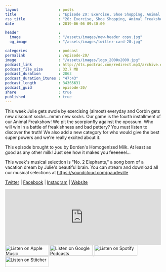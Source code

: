```yaml
---
layout                  : posts
title                   : "Episode 20: Exercise, Shoe Shopping, Animal Freakshow, No. 2 Elephants"
rss_title               : "20: Exercise, Shoe Shopping, Animal Freakshow, No. 2 Elephants"
date                    : 2019-06-06 09:30:00

header                  : 
  image                 : "/assets/images/new-header copy.jpg"
  og_image              : "/assets/images/twitter-card-20.jpg"

categories              : podcast
permalink               : /episode-20/
image                   : "/assets/images/logo_2000x2000.jpg"
podcast_link            : http://dts.podtrac.com/redirect.mp3/archive.org/download/paudeville-ep-20/paudeville-ep-20.mp3
podcast_file_size       : 32.7 MB
podcast_duration        : 2863
podcast_duration_itunes : "47:43"
podcast_length          : 34365631
podcast_guid            : episode-20/
share                   : true
published               : true 
---
```

This week Julie gets swole by exercising (almost) everyday and Corbin gets new discount socks...mmm new socks. 
Our game is the fourth installment of our Animal Freakshow! We pit the scorpionfly against the opossum. 
Who will win in a battle of freakishness and bad pettery? You must listen to discover the truth! 
We also add a new category for who would give the best super powers and we're really excited about it.

This episode brought to you by Borden's Homogenized Milk. At least as good as any other milk! Just see how it makes you feeeeeel...

This week's musical selection is "No. 2 Elephants," a song born of a vacation dream by Julie's beautiful brain. You can stream and download all our musical selections at <a href="https://soundcloud.com/paudeville">https://soundcloud.com/paudeville</a>

<a href="https://twitter.com/paudeville">Twitter</a> | <a href="https://www.facebook.com/paudeville">Facebook</a> | <a href="https://www.instagram.com/paudevilleshow/">Instagram</a> | <a href="https://paudeville.com/">Website</a>

<iframe scrolling="no" frameborder="0" style="width:100%;height:180px;border:0;overflow:hidden;" width="100%" height="180" src="https://app.stitcher.com/splayer/f/363388/61737175?el=0&refid=stpr"></iframe>

<a href="https://itunes.apple.com/us/podcast/paudeville/id1450915591">
	<img src='{{ site.url }}{{ site.baseurl }}/assets/images/US_UK_Apple_Podcasts_Listen_Badge_RGB_140x34.png' width='140px' height='34' alt='Listen on Apple Music'/>
</a>
<a href="https://play.google.com/music/m/Igre2ostm2ltqiq4sabzzrl5jcy?t=Paudeville">
	<img src='{{ site.url }}{{ site.baseurl }}/assets/images/google_podcasts_badge_140x34.png' width='140px' height='34' alt='Listen on Google Podcasts'/>
</a>
<a href="https://open.spotify.com/show/4q5RNUUtU4XFqsymP7dcTw">
	<img src='{{ site.url }}{{ site.baseurl }}/assets/images/Spotify_Listen_Badge_RGB_140x34.png' width='140px' height='34' alt='Listen on Spotify'/>
</a>
<a href="https://www.stitcher.com/s?fid=363388&refid=stpr">
	<img src='{{ site.url }}{{ site.baseurl }}/assets/images/Stitcher_Listen_Badge_Color_Dark_BG_140x34.png' width='140px' height='34' alt='Listen on Stitcher'/>
</a>
